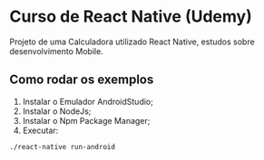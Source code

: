 # Curso de React Native (Udemy)

Projeto de uma Calculadora utilizado React Native, estudos sobre desenvolvimento Mobile.

## Como rodar os exemplos

1. Instalar o Emulador AndroidStudio;
2. Instalar o NodeJs;
3. Instalar o Npm Package Manager;
4. Executar:
```
./react-native run-android
```
